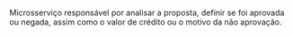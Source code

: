 Microsserviço responsável por analisar a proposta, definir se foi aprovada ou negada, assim como o valor de crédito ou o motivo da não aprovação.
